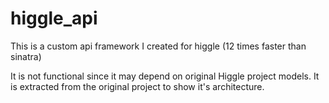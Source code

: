 # higgle_api
This is a custom api framework I created for higgle (12 times faster than sinatra)

It is not functional since it may depend on original Higgle project models. It is extracted from the original project to show it's architecture.
